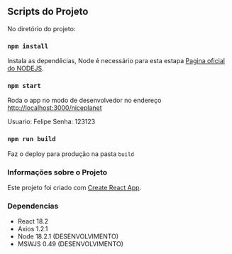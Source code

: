 ## Scripts do Projeto

No diretório do projeto:

### `npm install`

Instala as dependêcias, Node é necessário para esta estapa [Pagina oficial do NODEJS](https://nodejs.org/en/).

### `npm start`

Roda o app no modo de desenvolvedor no endereço [http://localhost:3000/niceplanet](http://localhost:3000/niceplanet)

Usuario: Felipe
Senha: 123123

### `npm run build`

Faz o deploy para produção na pasta `build`

### Informações sobre o Projeto

Este projeto foi criado com [Create React App](https://github.com/facebook/create-react-app).

### Dependencias

<ul>
    <li>React 18.2</li>
    <li>Axios 1.2.1</li>
    <li>Node 18.2.1 (DESENVOLVIMENTO)</li>
    <li>MSWJS 0.49 (DESENVOLVIMENTO)</li>
</ul>